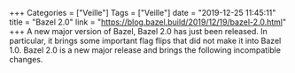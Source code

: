 +++
Categories = ["Veille"]
Tags = ["Veille"]
date = "2019-12-25 11:45:11"
title = "Bazel 2.0"
link = "https://blog.bazel.build/2019/12/19/bazel-2.0.html"
+++
A new major version of Bazel, Bazel 2.0 has just been released. In particular, it brings some important flag flips that did not make it into Bazel 1.0. Bazel 2.0 is a new major release and brings the following incompatible changes.